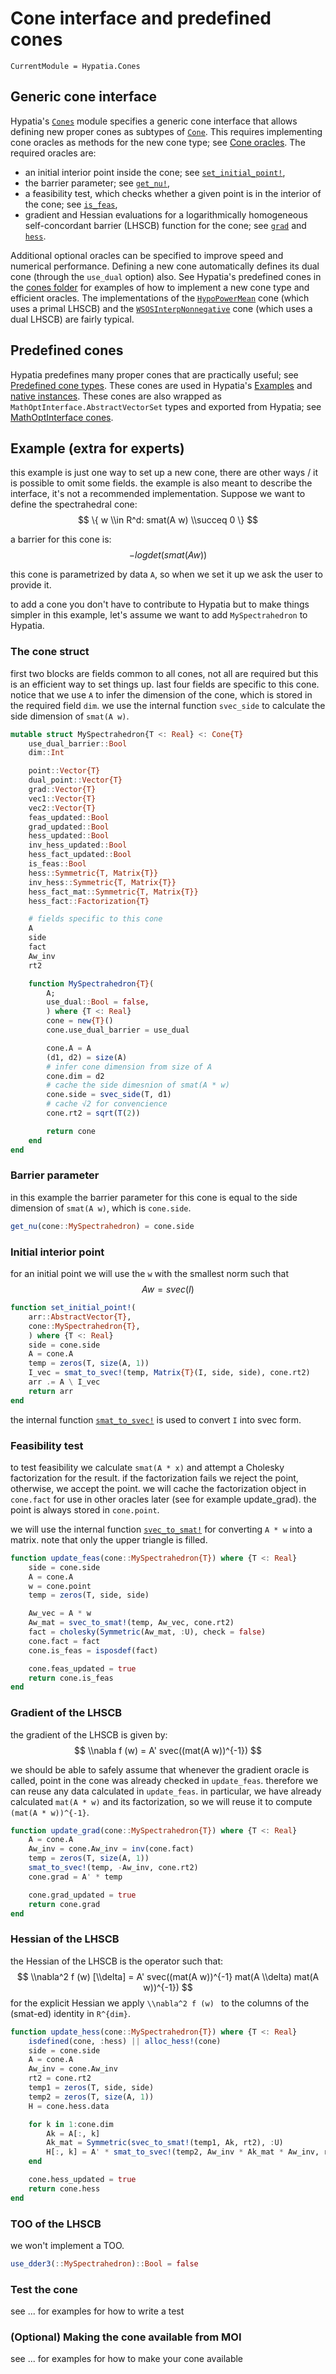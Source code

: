 # Cone interface and predefined cones

```@meta
CurrentModule = Hypatia.Cones
```

## Generic cone interface

Hypatia's [`Cones`](@ref) module specifies a generic cone interface that allows defining new proper cones as subtypes of [`Cone`](@ref).
This requires implementing cone oracles as methods for the new cone type; see [Cone oracles](@ref).
The required oracles are:
- an initial interior point inside the cone; see [`set_initial_point!`](@ref),
- the barrier parameter; see [`get_nu!`](@ref),
- a feasibility test, which checks whether a given point is in the interior of the cone; see [`is_feas`](@ref),
- gradient and Hessian evaluations for a logarithmically homogeneous self-concordant barrier (LHSCB) function for the cone; see [`grad`](@ref) and [`hess`](@ref).

Additional optional oracles can be specified to improve speed and numerical performance.
Defining a new cone automatically defines its dual cone (through the `use_dual` option) also.
See Hypatia's predefined cones in the [cones folder](https://github.com/chriscoey/Hypatia.jl/tree/master/src/Cones) for examples of how to implement a new cone type and efficient oracles.
The implementations of the [`HypoPowerMean`](@ref) cone (which uses a primal LHSCB) and the [`WSOSInterpNonnegative`](@ref) cone (which uses a dual LHSCB) are fairly typical.

## Predefined cones

Hypatia predefines many proper cones that are practically useful; see [Predefined cone types](@ref).
These cones are used in Hypatia's [Examples](@ref) and [native instances](https://github.com/chriscoey/Hypatia.jl/blob/master/test/nativeinstances.jl).
These cones are also wrapped as `MathOptInterface.AbstractVectorSet` types and exported from Hypatia; see [MathOptInterface cones](@ref).

## Example (extra for experts)

this example is just one way to set up a new cone, there are other ways / it is possible to omit some fields.
the example is also meant to describe the interface, it's not a recommended implementation.
Suppose we want to define the spectrahedral cone:
$$
\{ w \\in R^d: smat(A w) \\succeq 0 \}
$$

a barrier for this cone is:
$$
-logdet(smat(A w))
$$

this cone is parametrized by data ``A``, so when we set it up we ask the user to provide it.

to add a cone you don't have to contribute to Hypatia but to make things simpler in this example, let's assume we want to add `MySpectrahedron` to Hypatia.

### The cone struct

first two blocks are fields common to all cones, not all are required but this is an efficient way to set things up.
last four fields are specific to this cone.
notice that we use `A` to infer the dimension of the cone, which is stored in the required field `dim`.
we use the internal function `svec_side` to calculate the side dimension of ``smat(A w)``.

```jl
mutable struct MySpectrahedron{T <: Real} <: Cone{T}
    use_dual_barrier::Bool
    dim::Int

    point::Vector{T}
    dual_point::Vector{T}
    grad::Vector{T}
    vec1::Vector{T}
    vec2::Vector{T}
    feas_updated::Bool
    grad_updated::Bool
    hess_updated::Bool
    inv_hess_updated::Bool
    hess_fact_updated::Bool
    is_feas::Bool
    hess::Symmetric{T, Matrix{T}}
    inv_hess::Symmetric{T, Matrix{T}}
    hess_fact_mat::Symmetric{T, Matrix{T}}
    hess_fact::Factorization{T}

    # fields specific to this cone
    A
    side
    fact
    Aw_inv
    rt2

    function MySpectrahedron{T}(
        A;
        use_dual::Bool = false,
        ) where {T <: Real}
        cone = new{T}()
        cone.use_dual_barrier = use_dual

        cone.A = A
        (d1, d2) = size(A)
        # infer cone dimension from size of A
        cone.dim = d2
        # cache the side dimesnion of smat(A * w)
        cone.side = svec_side(T, d1)
        # cache √2 for convencience
        cone.rt2 = sqrt(T(2))

        return cone
    end
end
```

### Barrier parameter

in this example the barrier parameter for this cone is equal to the side dimension of ``smat(A w)``, which is `cone.side`.

```jl
get_nu(cone::MySpectrahedron) = cone.side
```

### Initial interior point

for an initial point we will use the `w` with the smallest norm such that
$$
A w = svec(I)
$$

```jl
function set_initial_point!(
    arr::AbstractVector{T},
    cone::MySpectrahedron{T},
    ) where {T <: Real}
    side = cone.side
    A = cone.A
    temp = zeros(T, size(A, 1))
    I_vec = smat_to_svec!(temp, Matrix{T}(I, side, side), cone.rt2)
    arr .= A \ I_vec
    return arr
end
```
the internal function [`smat_to_svec!`](@ref) is used to convert ``I`` into svec form.

### Feasibility test

to test feasibility we calculate ``smat(A * x)`` and attempt a Cholesky factorization for the result.
if the factorization fails we reject the point, otherwise, we accept the point.
we will cache the factorization object in `cone.fact` for use in other oracles later (see for example update_grad).
the point is always stored in `cone.point`.

we will use the internal function [`svec_to_smat!`](@ref) for converting ``A * w`` into a matrix.
note that only the upper triangle is filled.

```jl
function update_feas(cone::MySpectrahedron{T}) where {T <: Real}
    side = cone.side
    A = cone.A
    w = cone.point
    temp = zeros(T, side, side)

    Aw_vec = A * w
    Aw_mat = svec_to_smat!(temp, Aw_vec, cone.rt2)
    fact = cholesky(Symmetric(Aw_mat, :U), check = false)
    cone.fact = fact
    cone.is_feas = isposdef(fact)

    cone.feas_updated = true
    return cone.is_feas
end
```

### Gradient of the LHSCB

the gradient of the LHSCB is given by:
$$
\\nabla f (w) = A' svec((mat(A w))^{-1})
$$

we should be able to safely assume that whenever the gradient oracle is called, point in the cone was already checked in `update_feas`.
therefore we can reuse any data calculated in `update_feas`.
in particular, we have already calculated `mat(A * w)` and its factorization, so we will reuse it to compute `(mat(A * w))^{-1}`.

```jl
function update_grad(cone::MySpectrahedron{T}) where {T <: Real}
    A = cone.A
    Aw_inv = cone.Aw_inv = inv(cone.fact)
    temp = zeros(T, size(A, 1))
    smat_to_svec!(temp, -Aw_inv, cone.rt2)
    cone.grad = A' * temp

    cone.grad_updated = true
    return cone.grad
end
```

### Hessian of the LHSCB

the Hessian of the LHSCB is the operator such that:
$$
\\nabla^2 f (w) [\\delta] = A' svec((mat(A w))^{-1} mat(A \\delta) mat(A w))^{-1})
$$
for the explicit Hessian we apply ``\\nabla^2 f (w) `` to the columns of the (smat-ed) identity in ``R^{dim}``.

```jl
function update_hess(cone::MySpectrahedron{T}) where {T <: Real}
    isdefined(cone, :hess) || alloc_hess!(cone)
    side = cone.side
    A = cone.A
    Aw_inv = cone.Aw_inv
    rt2 = cone.rt2
    temp1 = zeros(T, side, side)
    temp2 = zeros(T, size(A, 1))
    H = cone.hess.data

    for k in 1:cone.dim
        Ak = A[:, k]
        Ak_mat = Symmetric(svec_to_smat!(temp1, Ak, rt2), :U)
        H[:, k] = A' * smat_to_svec!(temp2, Aw_inv * Ak_mat * Aw_inv, rt2)
    end

    cone.hess_updated = true
    return cone.hess
end
```

### TOO of the LHSCB

we won't implement a TOO.

```jl
use_dder3(::MySpectrahedron)::Bool = false
```

### Test the cone

see ... for examples for how to write a test

### (Optional) Making the cone available from MOI

see ... for examples for how to make your cone available
